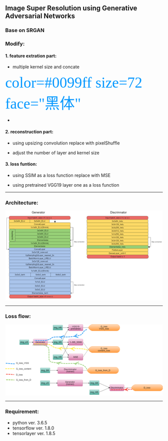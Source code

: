 ## Image Super Resolution using Generative Adversarial Networks

### Base on SRGAN

### Modify:

#### 1. feature extration part:

* multiple kernel size and concate

<font color=#0099ff size=7 face="黑体">color=#0099ff size=72 face="黑体"</font>

* 



#### 2. reconstruction part:

* using upsizing convolution replace with pixelShuffle

* adjust the number of layer and kernel size


#### 3. loss funtion:

* using SSIM as a loss function replace with MSE 

* using pretrained VGG19 layer one as a loss function

___


### Architecture:

![Architecture](/img/ESRGAN2m.png)

___

### Loss flow:

![LossFlow](/img/lossflowm.png)

___

### Requirement:

+ python ver. 3.6.5
+ tensorflow ver. 1.8.0
+ tensorlayer ver. 1.8.5



